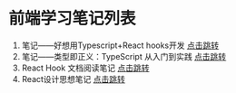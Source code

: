 # 前端学习笔记列表
1. 笔记——好想用Typescript+React hooks开发 [点击跳转](https://bu4sbvx4se.feishu.cn/docs/doccnAod04nTGUZtHzI8twi9llg#CLJ8g6)
2. 笔记——类型即正义：TypeScript 从入门到实践 [点击跳转](https://bu4sbvx4se.feishu.cn/docs/doccnwihwAREFJhtedlGmwc2tqc)
3. React Hook 文档阅读笔记 [点击跳转](https://bu4sbvx4se.feishu.cn/docs/doccnd199uStIP8wabCDatHK0Jh)
4. React设计思想笔记 [点击跳转](https://bu4sbvx4se.feishu.cn/docs/doccn83AdM0jJBkZCC463DCuZGg)
